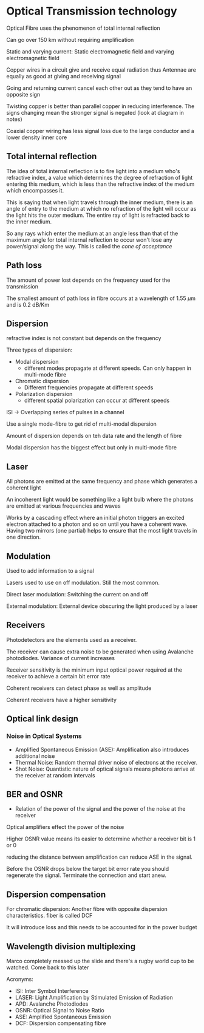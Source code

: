 # Optical Transmission technology

Optical Fibre uses the phenomenon of total internal reflection

Can go over 150 km without requiring amplification

Static and varying current: Static electromagnetic field and varying electromagnetic field

Copper wires in a circuit give and receive equal radiation thus Antennae are equally as good at giving and receiving signal

Going and returning current cancel each other out as they tend to have an opposite sign

Twisting copper is better than parallel copper in reducing interference. The signs changing mean the stronger signal is negated (look at diagram in notes)

Coaxial copper wiring has less signal loss due to the large conductor and a lower density inner core

## Total internal reflection

The idea of total internal reflection is to fire light into a medium who's refractive index, a value which determines the degree of refraction of light entering this medium, which is less than the refractive index of the medium which encompasses it.

This is saying that when light travels through the inner medium, there is an angle of entry to the medium at which no refraction of the light will occur as the light hits the outer medium. The entire ray of light is refracted back to the inner medium.

So any rays which enter the medium at an angle less than that of the maximum angle for total internal reflection to occur won't lose any power/signal along the way. This is called the *cone of acceptance*

## Path loss

The amount of power lost depends on the frequency used for the transmission

The smallest amount of path loss in fibre occurs at a wavelength of 1.55 $\mu$m and is 0.2 dB/Km

## Dispersion

refractive index is not constant but depends on the frequency

Three types of dispersion:

- Modal dispersion
  - different modes propagate at different speeds. Can only happen in multi-mode fibre
- Chromatic dispersion
  - Different frequencies propagate at different speeds
- Polarization dispersion
  - different spatial polarization can occur at different speeds

ISI -> Overlapping series of pulses in a channel

Use a single mode-fibre to get rid of multi-modal dispersion

Amount of dispersion depends on teh data rate and the length of fibre

Modal dispersion has the biggest effect but only in multi-mode fibre

## Laser

All photons are emitted at the same frequency and phase which generates a coherent light

An incoherent light would be something like a light bulb where the photons are emitted at various frequencies and waves

Works by a cascading effect where an initial photon triggers an excited electron attached to a photon and so on until you have a coherent wave. Having two mirrors (one partial) helps to ensure that the most light travels in one direction.

## Modulation

Used to add information to a signal

Lasers used to use on off modulation. Still the most common.

Direct laser modulation: Switching the current on and off

External modulation: External device obscuring the light produced by a laser

## Receivers

Photodetectors are the elements used as a receiver.

The receiver can cause extra noise to be generated when using Avalanche photodiodes. Variance of current increases

Receiver sensitivity is the minimum input optical power required at the receiver to achieve a certain bit error rate

Coherent receivers can detect phase as well as amplitude

Coherent receivers have a higher sensitivity

## Optical link design

### Noise in Optical Systems

- Amplified Spontaneous Emission (ASE): Amplification also introduces additional noise
- Thermal Noise: Random thermal driver noise of electrons at the receiver.
- Shot Noise: Quantistic nature of optical signals means photons arrive at the receiver at random intervals

## BER and OSNR

- Relation of the power of the signal and the power of the noise at the receiver

Optical amplifiers effect the power of the noise

Higher OSNR value means its easier to determine whether a receiver bit is 1 or 0

reducing the distance between amplification can reduce ASE in the signal.

Before the OSNR drops below the target bit error rate you should regenerate the signal. Terminate the connection and start anew.

## Dispersion compensation

For chromatic dispersion: Another fibre with opposite dispersion characteristics. fiber is called DCF

It will introduce loss and this needs to be accounted for in the power budget

## Wavelength division multiplexing

Marco completely messed up the slide and there's a rugby world cup to be watched. Come back to this later

Acronyms:

- ISI: Inter Symbol Interference
- LASER: Light Amplification by Stimulated Emission of Radiation
- APD: Avalanche Photodiodes
- OSNR: Optical Signal to Noise Ratio
- ASE: Amplified Spontaneous Emission
- DCF: Dispersion compensating fibre
